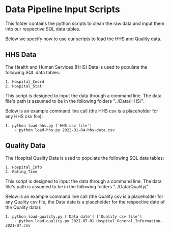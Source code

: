 
# Data Pipeline Input Scripts

This folder contains the python scripts to clean the raw data and
input them into our respective SQL data tables.

Below we specify how to use our scripts to load the 
HHS and Quality data.

## HHS Data

The Health and Human Services (HHS) Data is used to populate 
the following SQL data tables: 

    1. Hospital_Coord
    2. Hospital_Stat

This script is designed to input the data through a command line.
The data file's path is assumed to be in the following folders 
"../Data/HHS/".

Below is an example command line call (the HHS csv
is a placeholder for any HHS csv file):

    1. python load-hhs.py ['HHS csv file']
        - python load-hhs.py 2022-01-04-hhs-data.csv

## Quality Data

The Hospital Quality Data is used to populate the following SQL 
data tables:

    1. Hospital_Info
    2. Rating_Time

This script is designed to input the data through a command line.
The data file's path is assumed to be in the following folders 
"../Data/Quality/".

Below is an example command line call (the Quality csv
is a placeholder for any Quality csv file, the Data date is
a placeholder for the respective date of the Quality data):

    1. python load-quality.py ['Data date'] ['Quality csv file']
        - python load-quality.py 2021-07-01 Hospital_General_Information-2021-07.csv
